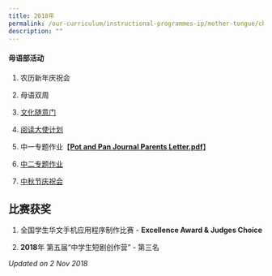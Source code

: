 ```yaml
---
title: 2018年
permalink: /our-curriculum/instructional-programmes-ip/mother-tongue/chinese-language/2018/
description: ""
---
```

#### 母语部活动

1.  农历新年庆祝会

  

2.  母语双周

  

3.  [文化随意门](https://woodgrovesec.moe.edu.sg/curriculum/instructional-programmes-ip/mother-tongue/chinese-language/2018/cpes)

  

4.  [阅读大使计划](https://woodgrovesec.moe.edu.sg/curriculum/instructional-programmes-ip/mother-tongue/chinese-language/2018/124023)

  

5.  中一专题作业【[**Pot and Pan Journal Parents Letter.pdf**](/files/Pot%20and%20Pan%20Journal%20Parents%20Letter.pdf)】

  

6.  [中二专题作业](https://woodgrovesec.moe.edu.sg/curriculum/instructional-programmes-ip/mother-tongue/chinese-language/2018/124026)

  

7.  [中秋节庆祝会](https://woodgrovesec.moe.edu.sg/curriculum/instructional-programmes-ip/mother-tongue/chinese-language/2018/124024)

比赛获奖
----

1.  全国学生华文手机应用程序制作比赛 - **Excellence Award & Judges Choice**

  

2.  **2018**年 第五届“中学生短剧创作营” - 第三名

  

_Updated on 2 Nov 2018_